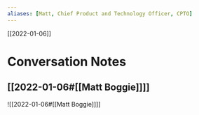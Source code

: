 ```yaml
---
aliases: [Matt, Chief Product and Technology Officer, CPTO]
---
```


[[2022-01-06]]



# Conversation Notes
## [[2022-01-06#[[Matt Boggie]]]]

![[2022-01-06#[[Matt Boggie]]]]
